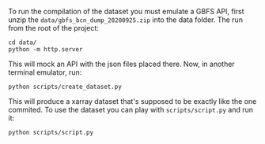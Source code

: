 To run the compilation of the dataset you must emulate a GBFS API, first unzip the 
`data/gbfs_bcn_dump_20200925.zip` into the data folder. The run from the root of the project: 

```
cd data/
python -m http.server
```

This will mock an API with the json files placed there. Now, in another terminal emulator, run:

```
python scripts/create_dataset.py
```

This will produce a xarray dataset that's supposed to be exactly like the one commited. 
To use the dataset you can play with `scripts/script.py` and run it:

```
python scripts/script.py
``` 
